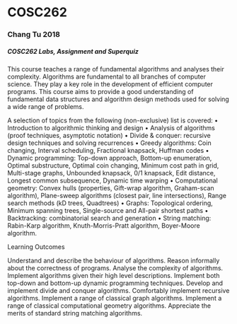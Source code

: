 # COSC262
### Chang Tu 2018

##### COSC262 Labs, Assignment and Superquiz

This course teaches a range of fundamental algorithms and analyses their complexity.
Algorithms are fundamental to all branches of computer science. They play a key role in the development of efficient computer programs. This course aims to provide a good understanding of fundamental data structures and algorithm design methods used for solving a wide range of problems.

A selection of topics from the following (non-exclusive) list is covered:
• Introduction to algorithmic thinking and design
• Analysis of algorithms (proof techniques, asymptotic notation)
• Divide & conquer: recursive design techniques and solving recurrences
• Greedy algorithms: Coin changing, Interval scheduling, Fractional knapsack, Huffman codes
• Dynamic programming: Top-down approach, Bottom-up enumeration, Optimal substructure, Optimal coin changing, Minimum cost path in grid, Multi-stage graphs, Unbounded knapsack, 0/1 knapsack, Edit distance, Longest common subsequence, Dynamic time warping
• Computational geometry: Convex hulls (properties, Gift-wrap algorithm, Graham-scan algorithm), Plane-sweep algorithms (closest pair, line intersections), Range search methods (kD trees, Quadtrees)
• Graphs: Topological ordering, Minimum spanning trees, Single-source and All-pair shortest paths
• Backtracking: combinatorial search and generation
• String matching: Rabin-Karp algorithm, Knuth-Morris-Pratt algorithm, Boyer-Moore algorithm.

Learning Outcomes

Understand and describe the behaviour of algorithms.
Reason informally about the correctness of programs.
Analyse the complexity of algorithms.
Implement algorithms given their high level descriptions.
Implement both top-down and bottom-up dynamic programming techniques.
Develop and implement divide and conquer algorithms.
Comfortably implement recursive algorithms.
Implement a range of classical graph algorithms.
Implement a range of classical computational geometry algorithms.
Appreciate the merits of standard string matching algorithms.

